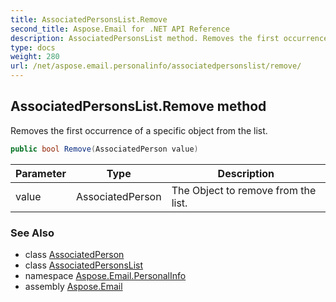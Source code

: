 ```yaml
---
title: AssociatedPersonsList.Remove
second_title: Aspose.Email for .NET API Reference
description: AssociatedPersonsList method. Removes the first occurrence of a specific object from the list
type: docs
weight: 280
url: /net/aspose.email.personalinfo/associatedpersonslist/remove/
---
```

## AssociatedPersonsList.Remove method

Removes the first occurrence of a specific object from the list.

```csharp
public bool Remove(AssociatedPerson value)
```

| Parameter | Type | Description |
| --- | --- | --- |
| value | AssociatedPerson | The Object to remove from the list. |

### See Also

* class [AssociatedPerson](../../associatedperson/)
* class [AssociatedPersonsList](../)
* namespace [Aspose.Email.PersonalInfo](../../associatedpersonslist/)
* assembly [Aspose.Email](../../../)


